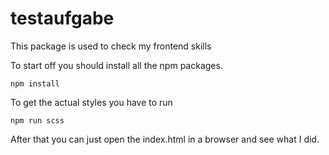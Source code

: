 # testaufgabe
This package is used to check my frontend skills


To start off you should install all the npm packages. 

```npm install```

To get the actual styles you have to run 

```npm run scss```

After that you can just open the index.html in a browser and see what I did. 
